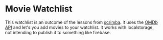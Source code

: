 # Movie Watchlist

This watchlist is an outcome of the lessons from [scrimba](https://scrimba.com/).
It uses the [OMDb API](https://www.omdbapi.com/) and let's you add movies to your watchlist.
It works with localstorage, not intending to publish it to something like firebase.
